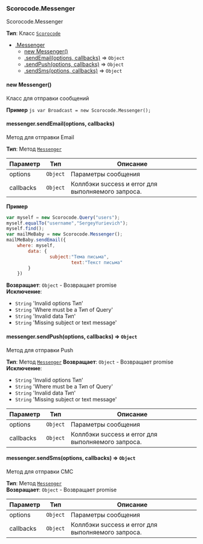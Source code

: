 <a name="Scorocode.Messenger"></a>

### Scorocode.Messenger
Scorocode.Messenger

**Тип**: Класс <code>[Scorocode](Scorocode.md#Scorocode)</code>  

* [.Messenger](#Scorocode.Messenger)
    * [new Messenger()](#new_Scorocode.Messenger_new)
    * [.sendEmail(options, callbacks)](#Scorocode.Messenger+sendEmail) ⇒ <code>Object</code>
    * [.sendPush(options, callbacks)](#Scorocode.Messenger+sendPush) ⇒ <code>Object</code>
    * [.sendSms(options, callbacks)](#Scorocode.Messenger+sendSms) ⇒ <code>Object</code>

<a name="new_Scorocode.Messenger_new"></a>

#### new Messenger()
Класс для отправки сообщений

**Пример**
``js
var Broadcast = new Scorocode.Messenger();
``

<a name="Scorocode.Messenger+sendEmail"></a>

#### messenger.sendEmail(options, callbacks)
Метод для отправки Email

**Тип**: Метод <code>[Messenger](#Scorocode.Messenger)</code>  

| Параметр | Тип | Описание |
| --- | --- | --- |
| options | <code>Object</code> | Параметры сообщения |
| callbacks | <code>Object</code> | Коллбэки success и error для выполняемого запроса. |

**Пример**  
```js
var myself = new Scorocode.Query("users");
myself.equalTo("username","SergeyYurievich");
myself.find();
var mailMeBaby = new Scorocode.Messenger();
mailMeBaby.sendEmail({
    where: myself,
        data: {
                subject:"Тема письма",
                        text:"Текст письма"
		}
	})
```
**Возвращает**: <code>Object</code> - Возвращает promise  
**Исключение**:

- <code>String</code> 'Invalid options Тип'
- <code>String</code> 'Where must be a Тип of Query'
- <code>String</code> 'Invalid data Тип'
- <code>String</code> 'Missing subject or text message'


<a name="Scorocode.Messenger+sendPush"></a>

#### messenger.sendPush(options, callbacks) ⇒ <code>Object</code>
Метод для отправки Push

**Тип**: Метод <code>[Messenger](#Scorocode.Messenger)</code>
**Возвращает**: <code>Object</code> - Возвращает promise
**Исключение**:

- <code>String</code> 'Invalid options Тип'
- <code>String</code> 'Where must be a Тип of Query'
- <code>String</code> 'Invalid data Тип'
- <code>String</code> 'Missing subject or text message'


| Параметр | Тип | Описание |
| --- | --- | --- |
| options | <code>Object</code> | Параметры сообщения |
| callbacks | <code>Object</code> | Коллбэки success и error для выполняемого запроса. |

<a name="Scorocode.Messenger+sendSms"></a>

#### messenger.sendSms(options, callbacks) ⇒ <code>Object</code>
Метод для отправки СМС

**Тип**: Метод <code>[Messenger](#Scorocode.Messenger)</code>  
**Возвращает**: <code>Object</code> - Возвращает promise  

| Параметр | Тип | Описание |
| --- | --- | --- |
| options | <code>Object</code> | Параметры сообщения |
| callbacks | <code>Object</code> | Коллбэки success и error для выполняемого запроса. |